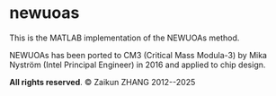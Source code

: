 # newuoas

This is the MATLAB implementation of the NEWUOAs method.

NEWUOAs has been ported to CM3 (Critical Mass Modula-3) by Mika Nyström (Intel Principal Engineer) in 2016 and applied to chip design.

**All rights reserved**.
© Zaikun ZHANG 2012--2025

